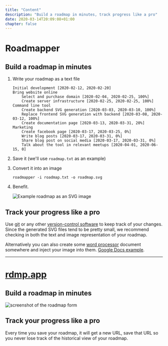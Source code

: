 ```yaml
---
title: "Content"
description: "Build a roadmap in minutes, track progress like a pro"
date: 2020-03-14T20:09:08+01:00
chapter: false
---
```


# Roadmapper

## Build a roadmap in minutes

1. Write your roadmap as a text file
    ```none
    Initial development [2020-02-12, 2020-02-20]
    Bring website online
        Select and purchase domain [2020-02-04, 2020-02-25, 100%]
        Create server infrastructure [2020-02-25, 2020-02-25, 100%]
    Command line tool
        Create backend SVG generation [2020-03-03, 2020-03-10, 100%]
        Replace frontend SVG generation with backend [2020-03-08, 2020-03-12, 100%]
        Create documentation page [2020-03-13, 2020-03-31, 20%]
    Marketing
        Create facebook page [2020-03-17, 2020-03-25, 0%]
        Write blog posts [2020-03-17, 2020-03-31, 0%]
        Share blog post on social media [2020-03-17, 2020-03-31, 0%]
        Talk about the tool in relevant meetups [2020-04-01, 2020-06-15, 0]
    ```

1. Save it (we'll use `roadmap.txt` as an example)

1. Convert it into an image

    ```
    roadmapper -i roadmap.txt -o roadmap.svg
    ```

1. Benefit.

    ![Example roadmap as an SVG image](/images/roadmap.png "Example roadmap as an image")

## Track your progress like a pro

Use [git](https://git-scm.com/) or any other [version-control software](https://en.wikipedia.org/wiki/Comparison_of_version-control_software) to keep track of your changes. Since the generated SVG files tend to be pretty small, we recommend checking in both the text and image representation of your roadmap.

Alternatively you can also create some [word processor](https://en.wikipedia.org/wiki/Word_processor) document somewhere and inject your image into them. [Google Docs example](https://docs.google.com/document/d/1f0Y9-khN414V5Am6tsGtP1pF7a9U_zR35qHxtbFEKyw/edit?usp=sharing).

--------------------------------------

# [rdmp.app](https://rdmp.app)

## Build a roadmap in minutes

![screenshot of the roadmap form](/images/form.png "Fill out the form on https://rdmp.app")

## Track your progress like a pro

Every time you save your roadmap, it will get a new URL, save that URL so you never lose track of the historical view of your roadmap.

